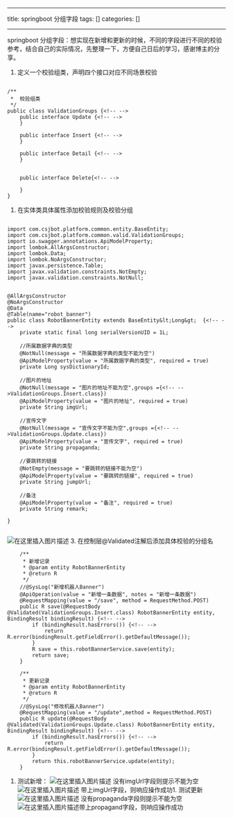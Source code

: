
--- 
title:  springboot 分组字段 
tags: []
categories: [] 

---
springboot 分组字段：想实现在新增和更新的时候，不同的字段进行不同的校验 参考，结合自己的实际情况，先整理一下，方便自己日后的学习，感谢博主的分享。
1. 定义一个校验组类，声明四个接口对应不同场景校验
```

/**
 *  校验组类
 */
public class ValidationGroups {<!-- -->
    public interface Update {<!-- -->
    }

    public interface Insert {<!-- -->
    }

    public interface Detail {<!-- -->
    }


    public interface Delete{<!-- -->

    }
}

```
1. 在实体类具体属性添加校验规则及校验分组
```

import com.csjbot.platform.common.entity.BaseEntity;
import com.csjbot.platform.common.valid.ValidationGroups;
import io.swagger.annotations.ApiModelProperty;
import lombok.AllArgsConstructor;
import lombok.Data;
import lombok.NoArgsConstructor;
import javax.persistence.Table;
import javax.validation.constraints.NotEmpty;
import javax.validation.constraints.NotNull;


@AllArgsConstructor
@NoArgsConstructor
@Data
@Table(name="robot_banner")
public class RobotBannerEntity extends BaseEntity&lt;Long&gt;  {<!-- -->
	private static final long serialVersionUID = 1L;

    //所属数据字典的类型
    @NotNull(message = "所属数据字典的类型不能为空")
    @ApiModelProperty(value = "所属数据字典的类型", required = true)
    private Long sysDictionaryId;

    //图片的地址
    @NotNull(message = "图片的地址不能为空",groups ={<!-- -->ValidationGroups.Insert.class})
    @ApiModelProperty(value = "图片的地址", required = true)
    private String imgUrl;

    //宣传文字
    @NotNull(message = "宣传文字不能为空",groups ={<!-- -->ValidationGroups.Update.class})
    @ApiModelProperty(value = "宣传文字", required = true)
    private String propaganda;

    //要跳转的链接
    @NotEmpty(message = "要跳转的链接不能为空")
    @ApiModelProperty(value = "要跳转的链接", required = true)
    private String jumpUrl;

    //备注
    @ApiModelProperty(value = "备注", required = true)
    private String remark;

}


```

<img src="https://img-blog.csdnimg.cn/eacbe965eea7438dac18279b8fec2f04.png" alt="在这里插入图片描述"> 3. 在控制层@Validated注解后添加具体校验的分组名

```
	/**
	 * 新增记录
	 * @param entity RobotBannerEntity
	 * @return R
	 */
	//@SysLog("新增机器人Banner")
    @ApiOperation(value = "新增一条数据", notes = "新增一条数据")
	@RequestMapping(value = "/save", method = RequestMethod.POST)
	public R save(@RequestBody @Validated(ValidationGroups.Insert.class) RobotBannerEntity entity, BindingResult bindingResult) {<!-- -->
        if (bindingResult.hasErrors()) {<!-- -->
            return R.error(bindingResult.getFieldError().getDefaultMessage());
        }
        R save = this.robotBannerService.save(entity);
        return save;
	}

	/**
	 * 更新记录
	 * @param entity RobotBannerEntity
	 * @return R
	 */
	//@SysLog("修改机器人Banner")
	@RequestMapping(value = "/update",method = RequestMethod.POST)
	public R update(@RequestBody @Validated(ValidationGroups.Update.class) RobotBannerEntity entity, BindingResult bindingResult) {<!-- -->
        if (bindingResult.hasErrors()) {<!-- -->
            return R.error(bindingResult.getFieldError().getDefaultMessage());
        }
		return this.robotBannerService.update(entity);
	}

```
1. 测试新增： <img src="https://img-blog.csdnimg.cn/4e7d9939bc8f4ca5adf4bd46f4c2a543.png" alt="在这里插入图片描述"> 没有imgUrl字段则提示不能为空 <img src="https://img-blog.csdnimg.cn/266747e2fe754f42bd46705a1251ec47.png" alt="在这里插入图片描述"> 带上imgUrl字段，则响应操作成功1. 测试更新 <img src="https://img-blog.csdnimg.cn/6a4d89c6d3f5464ca6384e76b9f5f0f7.png" alt="在这里插入图片描述">
没有propaganda字段则提示不能为空 <img src="https://img-blog.csdnimg.cn/90cc73be86f34737a7ebeadb027e8535.png" alt="在这里插入图片描述">带上propagand字段，则响应操作成功
